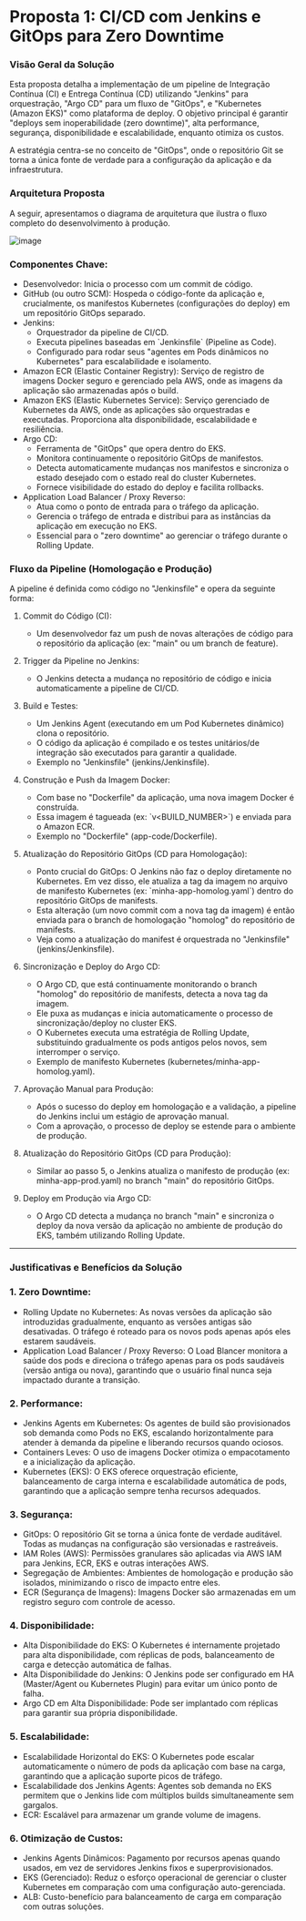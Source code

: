 # Proposta 1: CI/CD com Jenkins e GitOps para Zero Downtime



###  Visão Geral da Solução ###

Esta proposta detalha a implementação de um pipeline de Integração Contínua (CI) e Entrega Contínua (CD) utilizando "Jenkins" para orquestração, "Argo CD" para um fluxo de "GitOps", e "Kubernetes (Amazon EKS)" como plataforma de deploy. O objetivo principal é garantir "deploys sem inoperabilidade (zero downtime)", alta performance, segurança, disponibilidade e escalabilidade, enquanto otimiza os custos.

A estratégia centra-se no conceito de "GitOps", onde o repositório Git se torna a única fonte de verdade para a configuração da aplicação e da infraestrutura.



### Arquitetura Proposta ###

A seguir, apresentamos o diagrama de arquitetura que ilustra o fluxo completo do desenvolvimento à produção.

![image](https://github.com/user-attachments/assets/62ea99d3-a563-45d3-9d09-2278c8073933)




### Componentes Chave:

* Desenvolvedor: Inicia o processo com um commit de código.
* GitHub (ou outro SCM): Hospeda o código-fonte da aplicação e, crucialmente, os manifestos Kubernetes (configurações do deploy) em um repositório GitOps separado.
* Jenkins:
    * Orquestrador da pipeline de CI/CD.
    * Executa pipelines baseadas em \`Jenkinsfile\` (Pipeline as Code).
    * Configurado para rodar seus "agentes em Pods dinâmicos no Kubernetes" para escalabilidade e isolamento.
* Amazon ECR (Elastic Container Registry): Serviço de registro de imagens Docker seguro e gerenciado pela AWS, onde as imagens da aplicação são armazenadas após o build.
* Amazon EKS (Elastic Kubernetes Service): Serviço gerenciado de Kubernetes da AWS, onde as aplicações são orquestradas e executadas. Proporciona alta disponibilidade, escalabilidade e resiliência.
* Argo CD:
    * Ferramenta de "GitOps" que opera dentro do EKS.
    * Monitora continuamente o repositório GitOps de manifestos.
    * Detecta automaticamente mudanças nos manifestos e sincroniza o estado desejado com o estado real do cluster Kubernetes.
    * Fornece visibilidade do estado do deploy e facilita rollbacks.
* Application Load Balancer / Proxy Reverso:
    * Atua como o ponto de entrada para o tráfego da aplicação.
    * Gerencia o tráfego de entrada e distribui para as instâncias da aplicação em execução no EKS.
    * Essencial para o "zero downtime" ao gerenciar o tráfego durante o Rolling Update.



### Fluxo da Pipeline (Homologação e Produção)

A pipeline é definida como código no "Jenkinsfile" e opera da seguinte forma:

1.  Commit do Código (CI):
    * Um desenvolvedor faz um push de novas alterações de código para o repositório da aplicação (ex: "main" ou um branch de feature).

2.  Trigger da Pipeline no Jenkins:
    * O Jenkins detecta a mudança no repositório de código e inicia automaticamente a pipeline de CI/CD.

3.  Build e Testes:
    * Um Jenkins Agent (executando em um Pod Kubernetes dinâmico) clona o repositório.
    * O código da aplicação é compilado e os testes unitários/de integração são executados para garantir a qualidade.
    * Exemplo no "Jenkinsfile" (jenkins/Jenkinsfile).

4.  Construção e Push da Imagem Docker:
    * Com base no "Dockerfile" da aplicação, uma nova imagem Docker é construída.
    * Essa imagem é tagueada (ex: \`v<BUILD_NUMBER>\`) e enviada para o Amazon ECR.
    * Exemplo no "Dockerfile" (app-code/Dockerfile).

5.  Atualização do Repositório GitOps (CD para Homologação):
    * Ponto crucial do GitOps: O Jenkins não faz o deploy diretamente no Kubernetes. Em vez disso, ele atualiza a tag da imagem no arquivo de manifesto Kubernetes (ex: \`minha-app-homolog.yaml\`) dentro do repositório GitOps de manifests.
    * Esta alteração (um novo commit com a nova tag da imagem) é então enviada para o branch de homologação "homolog" do repositório de manifests.
    * Veja como a atualização do manifest é orquestrada no "Jenkinsfile" (jenkins/Jenkinsfile).

6.  Sincronização e Deploy do Argo CD:
    * O Argo CD, que está continuamente monitorando o branch "homolog" do repositório de manifests, detecta a nova tag da imagem.
    * Ele puxa as mudanças e inicia automaticamente o processo de sincronização/deploy no cluster EKS.
    * O Kubernetes executa uma estratégia de Rolling Update, substituindo gradualmente os pods antigos pelos novos, sem interromper o serviço.
    * Exemplo de manifesto Kubernetes (kubernetes/minha-app-homolog.yaml).

7.  Aprovação Manual para Produção:
    * Após o sucesso do deploy em homologação e a validação, a pipeline do Jenkins inclui um estágio de aprovação manual.
    * Com a aprovação, o processo de deploy se estende para o ambiente de produção.

8.  Atualização do Repositório GitOps (CD para Produção):
    * Similar ao passo 5, o Jenkins atualiza o manifesto de produção (ex: minha-app-prod.yaml) no branch "main" do repositório GitOps.

9.  Deploy em Produção via Argo CD:
    * O Argo CD detecta a mudança no branch "main" e sincroniza o deploy da nova versão da aplicação no ambiente de produção do EKS, também utilizando Rolling Update.

---

### Justificativas e Benefícios da Solução

### 1. Zero Downtime:

* Rolling Update no Kubernetes: As novas versões da aplicação são introduzidas gradualmente, enquanto as versões antigas são desativadas. O tráfego é roteado para os novos pods apenas após eles estarem saudáveis.
* Application Load Balancer / Proxy Reverso: O Load Blancer monitora a saúde dos pods e direciona o tráfego apenas para os pods saudáveis (versão antiga ou nova), garantindo que o usuário final nunca seja impactado durante a transição.

### 2. Performance:

* Jenkins Agents em Kubernetes: Os agentes de build são provisionados sob demanda como Pods no EKS, escalando horizontalmente para atender à demanda da pipeline e liberando recursos quando ociosos.
* Containers Leves: O uso de imagens Docker otimiza o empacotamento e a inicialização da aplicação.
* Kubernetes (EKS): O EKS oferece orquestração eficiente, balanceamento de carga interna e escalabilidade automática de pods, garantindo que a aplicação sempre tenha recursos adequados.

### 3. Segurança:

* GitOps: O repositório Git se torna a única fonte de verdade auditável. Todas as mudanças na configuração são versionadas e rastreáveis.
* IAM Roles (AWS): Permissões granulares são aplicadas via AWS IAM para Jenkins, ECR, EKS e outras interações AWS.
* Segregação de Ambientes: Ambientes de homologação e produção são isolados, minimizando o risco de impacto entre eles.
* ECR (Segurança de Imagens): Imagens Docker são armazenadas em um registro seguro com controle de acesso.

### 4. Disponibilidade:

* Alta Disponibilidade do EKS: O Kubernetes é internamente projetado para alta disponibilidade, com réplicas de pods, balanceamento de carga e detecção automática de falhas.
* Alta Disponibilidade do Jenkins: O Jenkins pode ser configurado em HA (Master/Agent ou Kubernetes Plugin) para evitar um único ponto de falha.
* Argo CD em Alta Disponibilidade: Pode ser implantado com réplicas para garantir sua própria disponibilidade.

### 5. Escalabilidade:

* Escalabilidade Horizontal do EKS: O Kubernetes pode escalar automaticamente o número de pods da aplicação com base na carga, garantindo que a aplicação suporte picos de tráfego.
* Escalabilidade dos Jenkins Agents: Agentes sob demanda no EKS permitem que o Jenkins lide com múltiplos builds simultaneamente sem gargalos.
* ECR: Escalável para armazenar um grande volume de imagens.

### 6. Otimização de Custos:

* Jenkins Agents Dinâmicos: Pagamento por recursos apenas quando usados, em vez de servidores Jenkins fixos e superprovisionados.
* EKS (Gerenciado): Reduz o esforço operacional de gerenciar o cluster Kubernetes em comparação com uma configuração auto-gerenciada.
* ALB: Custo-benefício para balanceamento de carga em comparação com outras soluções.
